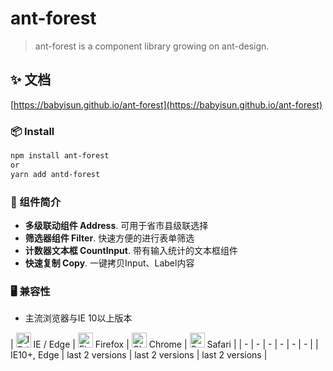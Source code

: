 # ant-forest

> ant-forest is a component library growing on ant-design.

## ✨ 文档

[https://babyisun.github.io/ant-forest](https://babyisun.github.io/ant-forest)


### 📦 Install

```bash
npm install ant-forest
or
yarn add antd-forest
```

### 🔖 组件简介

- **多级联动组件 Address**. 可用于省市县级联选择
- **筛选器组件 Filter**. 快速方便的进行表单筛选
- **计数器文本框 CountInput**. 带有输入统计的文本框组件
- **快速复制 Copy**. 一键拷贝Input、Label内容

### 🖥 兼容性

* 主流浏览器与IE 10以上版本

| <img src="https://raw.githubusercontent.com/alrra/browser-logos/master/src/edge/edge_48x48.png" alt="IE / Edge" width="24px" height="24px" /> IE / Edge | <img src="https://raw.githubusercontent.com/alrra/browser-logos/master/src/firefox/firefox_48x48.png" alt="Firefox" width="24px" height="24px" /> Firefox | <img src="https://raw.githubusercontent.com/alrra/browser-logos/master/src/chrome/chrome_48x48.png" alt="Chrome" width="24px" height="24px" /> Chrome | <img src="https://raw.githubusercontent.com/alrra/browser-logos/master/src/safari/safari_48x48.png" alt="Safari" width="24px" height="24px" /> Safari |
| - | - | - | - | - | - |
| IE10+, Edge | last 2 versions | last 2 versions | last 2 versions |
